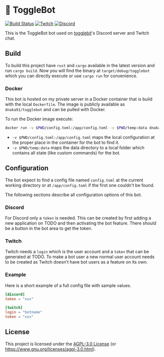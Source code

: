 # 🤖 ToggleBot

[![Build Status][build-img]][build-url]
[![Twitch][twitch-img]][twitch-url]
[![Discord][discord-img]][discord-url]

[build-img]: https://img.shields.io/github/workflow/status/dnaka91/togglebot/CI/main?style=for-the-badge
[build-url]: https://github.com/dnaka91/togglebot/actions?query=workflow%3ACI
[twitch-img]: https://img.shields.io/badge/twitch-togglebit-9146ff?style=for-the-badge&logo=twitch&logoColor=white
[twitch-url]: https://twitch.tv/togglebit
[discord-img]: https://img.shields.io/badge/discord-togglebit-7289da?style=for-the-badge&logo=discord&logoColor=white
[discord-url]: https://twitch.tv/togglebit

This is the ToggleBot bot used on [togglebit](https://github.com/togglebyte)'s Discord server and
Twitch chat.

## Build

To build this project have `rust` and `cargo` available in the latest version and run `cargo build`.
Now you will find the binary at `target/debug/togglebot` which you can directly execute or use
`cargo run` for convenience.

### Docker

This bot is hosted on my private server in a Docker container that is build with the local
`Dockerfile`. The image is publicly available as `dnaka91/togglebot` and can be pulled with Docker.

To run the Docker image execute:

```sh
docker run -v $PWD/config.toml:/app/config.toml -v $PWD/temp:data dnaka91/togglebot
```

- `-v $PWD/config.toml:/app/config.toml` maps the local configuration at the proper place in the
  container for the bot to find it.
- `-v $PWD/temp:data` maps the data directory to a local folder which contains all state (like
  custom commands) for the bot.

## Configuration

The bot expect to find a config file named `config.toml` at the current working directory or at
`/app/config.toml` if the first one couldn't be found.

The following sections describe all configuration options of this bot.

### Discord

For Discord only a `token` is needed. This can be created by first adding a new application on TODO and then activating the bot feature. There should be a button in the bot area to get the token.

### Twitch

Twitch needs a `login` which is the user account and a `token` that can be generated at TODO. To
make a bot user a new normal user account needs to be created as Twitch doesn't have bot users as a
feature on its own.

### Example

Here is a short example of a full config file with sample values.

```toml
[discord]
token = "xxx"

[twitch]
login = "botname"
token = "xxx"
```

## License

This project is licensed under the [AGPL-3.0 License](LICENSE) (or
<https://www.gnu.org/licenses/agpl-3.0.html>).
